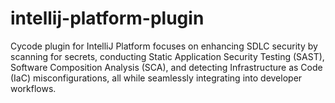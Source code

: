 # intellij-platform-plugin

<!-- Plugin description -->
Cycode plugin for IntelliJ Platform focuses on enhancing SDLC security by scanning for secrets, conducting Static Application Security Testing (SAST), Software Composition Analysis (SCA), and detecting Infrastructure as Code (IaC) misconfigurations, all while seamlessly integrating into developer workflows.
<!-- Plugin description end -->
